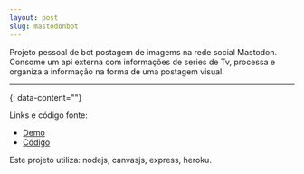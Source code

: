 ```yaml
---
layout: post
slug: mastodonbot
---
```


Projeto pessoal de bot postagem de imagems na rede social Mastodon. Consome um api externa com informações de series de Tv, processa e organiza a informação na forma de uma postagem visual. 

---
{: data-content=""}

Links e código fonte:
- [Demo](https://izichtl.github.io/indicecalorico/)
- [Código](https://izichtl.github.io/indicecalorico/)

Este projeto utiliza: nodejs, canvasjs, express, heroku.



